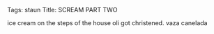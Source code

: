 Tags: staun
Title: SCREAM PART TWO
  
ice cream on the steps of the house oli got christened. vaza canelada